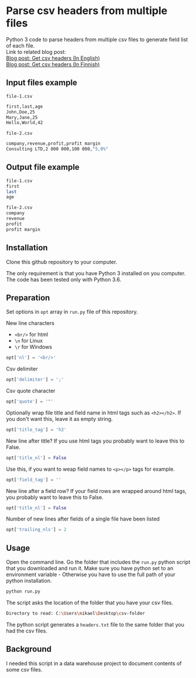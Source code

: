 # Parse csv headers from multiple files

Python 3 code to parse headers from multiple csv files to generate field list of each file.
<br/>
Link to related blog post:
<br/>
[Blog post: Get csv headers (In English)](https://mikaelahonen.com/en/blog/csv-headers-list-using-python/)
<br/>
[Blog post: Get csv headers (In Finnish)](https://mikaelahonen.com/fi/blog/csv-tiedostojen-kentat-listaksi-pythonilla/)

## Input files example
`file-1.csv`
```sh
first,last,age
John,Doe,25
Mary,Jane,25
Hello,World,42
```

`file-2.csv`
```sh
company,revenue,profit,profit margin
Consulting LTD,2 000 000,100 000,"5,0%" 
```

## Output file example
```sh
file-1.csv
first
last
age

file-2.csv
company
revenue
profit
profit margin
```

## Installation

Clone this github repository to your computer.

The only requirement is that you have Python 3 installed on you computer. The code has been tested only with Python 3.6.

## Preparation
Set options in `opt` array in `run.py` file of this repository.

New line characters
- `<br/>` for html
- `\n` for Linux
- `\r` for Windows
```python
opt['nl'] = '<br/>'
```
Csv delimiter
```python
opt['delimiter'] = ';'
```
Csv quote character
```python
opt['quote'] = '"'
```
Optionally wrap file title and field name in html tags such as `<h2></h2>`. If you don't want this, leave it as empty string.
```python
opt['title_tag'] = 'h2'
```
New line after title? If you use html tags you probably want to leave this to False.
```python
opt['title_nl'] = False
```
Use this, if you want to weap field names to `<p></p>` tags for example.
```python
opt['field_tag'] = ''
```
New line after a field row? If your field rows are wrapped around html tags, you probably want to leave this to False.
```python
opt['title_nl'] = False
```
Number of new lines after fields of a single file have been listed 
```python
opt['trailing_nls'] = 2
```

## Usage
Open the command line.
Go the folder that includes the `run.py` python script that you downloaded and run it.
Make sure you have python set to an environment variable - Otherwise you have to use the full path of your python installation.
```sh
python run.py
```
The script asks the location of the folder that you have your csv files.
```sh
Directory to read: C:\Users\mikael\Desktop\csv-folder
```

The python script generates a `headers.txt` file to the same folder that you had the csv files.

## Background

I needed this script in a data warehouse project to document contents of some csv files.
